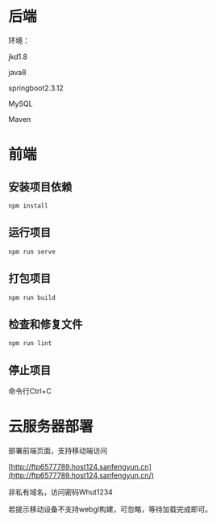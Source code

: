 # 后端

环境：

jkd1.8 

java8 

springboot2.3.12

MySQL

Maven



# 前端



## 安装项目依赖

```
npm install
```

## 运行项目
```
npm run serve
```

## 打包项目
```
npm run build
```

## 检查和修复文件
```
npm run lint
```

## 停止项目

命令行Ctrl+C



# 云服务器部署

部署前端页面，支持移动端访问

[http://ftp6577789.host124.sanfengyun.cn](http://ftp6577789.host124.sanfengyun.cn/)

非私有域名，访问密码Whut1234



若提示移动设备不支持webgl构建，可忽略，等待加载完成即可。

